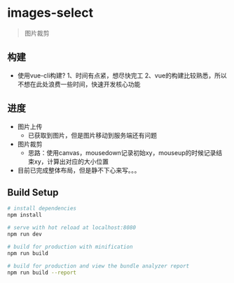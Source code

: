 # images-select

> 图片裁剪

## 构建
- 使用vue-cli构建? 1、时间有点紧，想尽快完工 2、vue的构建比较熟悉，所以不想在此处浪费一些时间，快速开发核心功能

## 进度
- 图片上传
    - 已获取到图片，但是图片移动到服务端还有问题
- 图片裁剪
    - 思路：使用canvas，mousedown记录初始xy，mouseup的时候记录结束xy，计算出对应的大小位置
- 目前已完成整体布局，但是静不下心来写。。。


## Build Setup

``` bash
# install dependencies
npm install

# serve with hot reload at localhost:8080
npm run dev

# build for production with minification
npm run build

# build for production and view the bundle analyzer report
npm run build --report
```